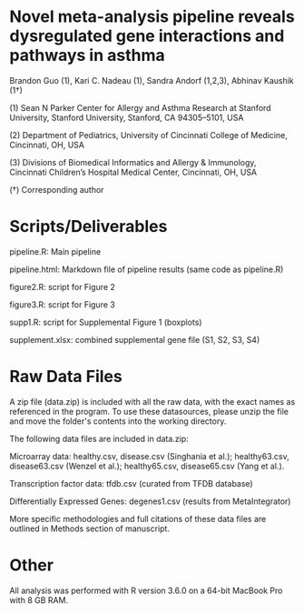 # Novel meta-analysis pipeline reveals dysregulated gene interactions and pathways in asthma

Brandon Guo (1), Kari C. Nadeau (1), Sandra Andorf (1,2,3), Abhinav Kaushik (1†)

(1) Sean N Parker Center for Allergy and Asthma Research at Stanford University, Stanford University, Stanford, CA 94305–5101, USA

(2) Department of Pediatrics, University of Cincinnati College of Medicine, Cincinnati, OH, USA

(3) Divisions of Biomedical Informatics and Allergy & Immunology, Cincinnati Children’s Hospital Medical Center, Cincinnati, OH, USA 

(†) Corresponding author


# Scripts/Deliverables 

pipeline.R: Main pipeline

pipeline.html: Markdown file of pipeline results (same code as pipeline.R)

figure2.R: script for Figure 2

figure3.R: script for Figure 3

supp1.R: script for Supplemental Figure 1 (boxplots)

supplement.xlsx: combined supplemental gene file (S1, S2, S3, S4)

# Raw Data Files

A zip file (data.zip) is included with all the raw data, with the exact names as referenced in the program. To use these datasources, please unzip the file and move the folder's contents into the working directory. 

The following data files are included in data.zip: 

Microarray data: healthy.csv, disease.csv (Singhania et al.); healthy63.csv, disease63.csv (Wenzel et al.); healthy65.csv, disease65.csv (Yang et al.).

Transcription factor data: tfdb.csv (curated from TFDB database)

Differentially Expressed Genes: degenes1.csv (results from MetaIntegrator)

More specific methodologies and full citations of these data files are outlined in Methods section of manuscript.

# Other

All analysis was performed with R version 3.6.0 on a 64-bit MacBook Pro with 8 GB RAM. 
